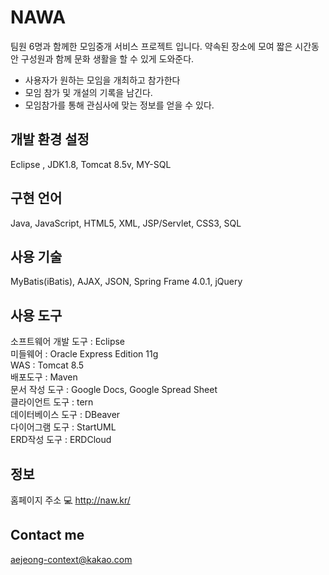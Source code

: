 # NAWA

팀원 6명과 함께한 모임중개 서비스 프로젝트 입니다.
약속된 장소에 모여 짧은 시간동안 구성원과 함께 문화 생활을 할 수 있게 도와준다.

- 사용자가 원하는 모임을 개최하고 참가한다
- 모임 참가 및 개설의 기록을 남긴다.
- 모임참가를 통해 관심사에 맞는 정보를 얻을 수 있다.

## 개발 환경 설정

Eclipse , JDK1.8, Tomcat 8.5v, MY-SQL

## 구현 언어

Java, JavaScript, HTML5, XML, JSP/Servlet, CSS3, SQL

## 사용 기술

MyBatis(iBatis), AJAX, JSON, Spring Frame 4.0.1, jQuery

## 사용 도구

소프트웨어 개발 도구 : Eclipse  
미들웨어 : Oracle Express Edition 11g  
WAS : Tomcat 8.5  
배포도구 : Maven  
문서 작성 도구 : Google Docs, Google Spread Sheet  
클라이언트 도구 : tern  
데이터베이스 도구 : DBeaver  
다이어그램 도구 : StartUML  
ERD작성 도구 : ERDCloud  


## 정보

홈페이지 주소 💻 
http://naw.kr/

## Contact me

aejeong-context@kakao.com
